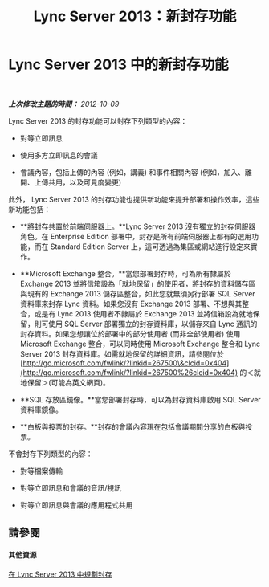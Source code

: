﻿---
title: Lync Server 2013：新封存功能
TOCTitle: 新封存功能
ms:assetid: c002e367-41ad-498d-9d23-8b117ac435b2
ms:mtpsurl: https://technet.microsoft.com/zh-tw/library/JJ205225(v=OCS.15)
ms:contentKeyID: 49292187
ms.date: 08/10/2015
mtps_version: v=OCS.15
ms.translationtype: HT
---

# Lync Server 2013 中的新封存功能

 

_**上次修改主題的時間：** 2012-10-09_

Lync Server 2013 的封存功能可以封存下列類型的內容：

  - 對等立即訊息

  - 使用多方立即訊息的會議

  - 會議內容，包括上傳的內容 (例如，講義) 和事件相關內容 (例如，加入、離開、上傳共用，以及可見度變更)

此外， Lync Server 2013 的封存功能也提供新功能來提升部署和操作效率，這些新功能包括：

  - **將封存共置於前端伺服器上。**Lync Server 2013 沒有獨立的封存伺服器角色。在 Enterprise Edition 部署中，封存是所有前端伺服器上都有的選用功能，而在 Standard Edition Server 上，這可透過為集區或網站進行設定來實作。

  - **Microsoft Exchange 整合。**當您部署封存時，可為所有隸屬於 Exchange 2013 並將信箱設為「就地保留」的使用者，將封存的資料儲存區與現有的 Exchange 2013 儲存區整合，如此您就無須另行部署 SQL Server 資料庫來封存 Lync 資料。如果您沒有 Exchange 2013 部署、不想與其整合，或是有 Lync 2013 使用者不隸屬於 Exchange 2013 並將信箱設為就地保留，則可使用 SQL Server 部署獨立的封存資料庫，以儲存來自 Lync 通訊的封存資料。如果您想讓位於部署中的部分使用者 (而非全部使用者) 使用 Microsoft Exchange 整合，可以同時使用 Microsoft Exchange 整合和 Lync Server 2013 封存資料庫。如需就地保留的詳細資訊，請參閱位於 [http://go.microsoft.com/fwlink/?linkid=267500\&clcid=0x404](http://go.microsoft.com/fwlink/?linkid=267500%26clcid=0x404) 的＜就地保留＞(可能為英文網頁)。

  - **SQL 存放區鏡像。**當您部署封存時，可以為封存資料庫啟用 SQL Server 資料庫鏡像。

  - **白板與投票的封存。**封存的會議內容現在包括會議期間分享的白板與投票。

不會封存下列類型的內容：

  - 對等檔案傳輸

  - 對等立即訊息和會議的音訊/視訊

  - 對等立即訊息與會議的應用程式共用

## 請參閱

#### 其他資源

[在 Lync Server 2013 中規劃封存](lync-server-2013-planning-for-archiving.md)

